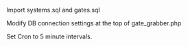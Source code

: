 Import systems.sql and gates.sql

Modify DB connection settings at the top of gate_grabber.php

Set Cron to 5 minute intervals.
